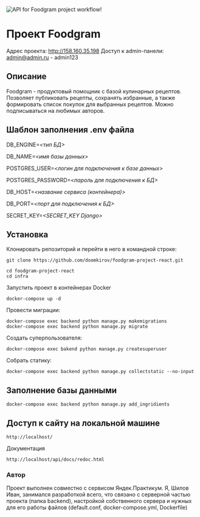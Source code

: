 ![API for Foodgram project workflow!](https://github.com/doomkirov/foodgram-project-react/actions/workflows/foodgram-project-react_workflow.yml/badge.svg)
# Проект Foodgram

Адрес проекта: http://158.160.35.198
Доступ к admin-панели: admin@admin.ru - admin123

## Описание

Foodgram - продуктовый помощник с базой кулинарных рецептов. Позволяет публиковать рецепты, сохранять избранные, а также формировать список покупок для выбранных рецептов. Можно подписываться на любимых авторов.

## Шаблон заполнения .env файла

DB_ENGINE=*<тип БД>*

DB_NAME=*<имя базы данных>*

POSTGRES_USER=*<логин для подключения к базе данных>*

POSTGRES_PASSWORD=*<пароль для подключения к БД>*

DB_HOST=*<название сервиса (контейнера)>*

DB_PORT=*<порт для подключения к БД>*

SECRET_KEY=*<SECRET_KEY Django>*

## Установка

Клонировать репозиторий и перейти в него в командной строке:
```
git clone https://github.com/doomkirov/foodgram-project-react.git
```

```
cd foodgram-project-react
cd infra
```

Запустить проект в контейнерах Docker

```
docker-compose up -d
```
Провести миграции: 

```
docker-compose exec backend python manage.py makemigrations
docker-compose exec backend python manage.py migrate
```

Создать суперпользователя:

```
docker-compose exec bakend python manage.py createsuperuser
```
Собрать статику:

```
docker-compose exec backend python manage.py collectstatic --no-input
```

## Заполнение базы данными

```
docker-compose exec backend python manage.py add_ingridients
```
## Доступ к сайту на локальной машине
```
http://localhost/
```
Документация
```
http://localhost/api/docs/redoc.html
```
### Автор
Проект выполнен совместно c сервисом Яндек.Практикум.
Я, Шилов Иван, занимался разработкой всего, что связано с серверной частью
проекта (папка backend), настройкой собственного сервера и нужных для 
его работы файлов (default.conf, docker-compose.yml, Dockerfile)